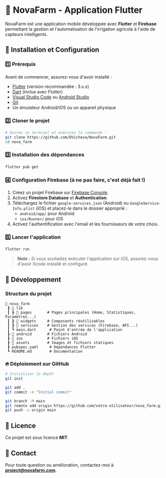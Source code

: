# 📌 NovaFarm - Application Flutter

NovaFarm est une application mobile développée avec **Flutter** et **Firebase** permettant la gestion et l'automatisation de l'irrigation agricole à l'aide de capteurs intelligents.

## 🚀 Installation et Configuration

### 1️⃣ Prérequis
Avant de commencer, assurez-vous d'avoir installé :

- [Flutter](https://flutter.dev/docs/get-started/install) (version recommandée : 3.x.x)
- [Dart](https://dart.dev/get-dart) (inclus avec Flutter)
- [Visual Studio Code](https://code.visualstudio.com/) ou [Android Studio](https://developer.android.com/studio)
- [Git](https://git-scm.com/)
- Un émulateur Android/iOS ou un appareil physique

### 2️⃣ Cloner le projet

```bash
# Ouvrez un terminal et exécutez la commande :
git clone https://github.com/DVicheva/NovaFarm.git
cd nova_farm
```

### 3️⃣ Installation des dépendances

```bash
flutter pub get
```

### 4️⃣ Configuration Firebase (à ne pas faire, c'est déjà fait !) 
1. Créez un projet Firebase sur [Firebase Console](https://console.firebase.google.com/).
2. Activez **Firestore Database** et **Authentication**.
3. Téléchargez le fichier `google-services.json` (Android) ou `GoogleService-Info.plist` (iOS) et placez-le dans le dossier approprié :
   - `android/app/` pour Android
   - `ios/Runner/` pour iOS
4. Activez l'authentification avec l'email et les fournisseurs de votre choix.

### 5️⃣ Lancer l'application

```bash
flutter run
```

> **Note :** Si vous souhaitez exécuter l'application sur iOS, assurez-vous d'avoir Xcode installé et configuré.

## 🌱 Développement

### Structure du projet
```
📂 nova_farm
 ┣ 📂 lib
 ┃ ┣ 📂 pages       # Pages principales (Home, Statistiques, Paramètres...)
 ┃ ┣ 📂 widgets     # Composants réutilisables
 ┃ ┣ 📂 services    # Gestion des services (Firebase, API...)
 ┃ ┗ main.dart      # Point d'entrée de l'application
 ┣ 📂 android       # Fichiers Android
 ┣ 📂 ios           # Fichiers iOS
 ┣ 📂 assets        # Images et fichiers statiques
 ┣ pubspec.yaml     # Dépendances Flutter
 ┗ README.md        # Documentation
```

### 🔥 Déploiement sur GitHub

```bash
# Initialiser le dépôt
git init

git add .
git commit -m "Initial commit"

git branch -M main
git remote add origin https://github.com/votre-utilisateur/nova_farm.git
git push -u origin main
```
## 📄 Licence
Ce projet est sous licence **MIT**.

## 📧 Contact
Pour toute question ou amélioration, contactez-moi à **project@novafarm.com**.

